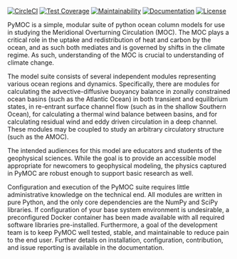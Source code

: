 [![CircleCI](https://circleci.com/gh/pymoc/pymoc/tree/master.svg?style=shield)](https://circleci.com/gh/pymoc/PyMOC/tree/master)
[![Test Coverage](https://api.codeclimate.com/v1/badges/b03ff00b5c86d7afc364/test_coverage)](https://codeclimate.com/github/pymoc/PyMOC/test_coverage)
[![Maintainability](https://api.codeclimate.com/v1/badges/b03ff00b5c86d7afc364/maintainability)](https://codeclimate.com/github/pymoc/PyMOC/maintainability)
[![Documentation](https://img.shields.io/badge/docs-PyMOC-informational)](https://pymoc.github.io/pymoc)
[![License](https://img.shields.io/badge/license-MIT-informational)](LICENSE)

PyMOC is a simple, modular suite of python ocean column models for
use in studying the Meridional Overturning Circulation (MOC). The 
MOC plays a critical role in the uptake and redistribution of heat
and carbon by the ocean, and as such both mediates and is governed
by shifts in the climate regime. As such, understanding of the MOC
is crucial to understanding of climate change.

The model suite consists of several independent modules representing
various ocean regions and dynamics. Specifically, there are modules
for calculating the advective-diffusive buoyancy balance in zonally
constrained ocean basins (such as the Atlantic Ocean) in both
transient and equilibrium states, in re-entrant surface channel flow
(such as in the shallow Southern Ocean), for calculating a thermal
wind balance between basins, and for calculating residual wind and
eddy driven circulation in a deep channel. These modules may be 
coupled to study an arbitrary circulatory structure (such as the AMOC).

The intended audiences for this model are educators and students
of the geophysical sciences. While the goal is to provide an accessible
model appropriate for newcomers to geophysical modeling, the physics
captured in PyMOC are robust enough to support basic research as well.

Configuration and execution of the PyMOC suite requires little
administrative knowledge on the technical end. All modules are written
in pure Python, and the only core dependencies are the NumPy and SciPy
libraries. If configuration of your base system environment is undesirable,
a preconfigured Docker container has been made available with all required
software libraries pre-installed. Furthermore, a goal of the development
team is to keep PyMOC well tested, stable, and maintainable to reduce
pain to the end user. Further details on installation, configuration,
contribution, and issue reporting is available in the documentation.
